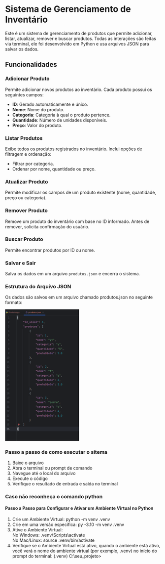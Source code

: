 # Sistema de Gerenciamento de Inventário

Este é um sistema de gerenciamento de produtos que permite adicionar, listar, atualizar, remover e buscar produtos. Todas as interações são feitas via terminal, ele foi desenvolvido em Python e usa arquivos JSON para salvar os dados.

## Funcionalidades

### Adicionar Produto

Permite adicionar novos produtos ao inventário. Cada produto possui os seguintes campos:
- **ID**: Gerado automaticamente e único.
- **Nome**: Nome do produto.
- **Categoria**: Categoria à qual o produto pertence.
- **Quantidade**: Número de unidades disponíveis.
- **Preço**: Valor do produto.

### Listar Produtos

Exibe todos os produtos registrados no inventário. Inclui opções de filtragem e ordenação:
- Filtrar por categoria.
- Ordenar por nome, quantidade ou preço.

### Atualizar Produto

Permite modificar os campos de um produto existente (nome, quantidade, preço ou categoria).

### Remover Produto

Remove um produto do inventário com base no ID informado. Antes de remover, solicita confirmação do usuário.

### Buscar Produto

Permite encontrar produtos por ID ou nome.

### Salvar e Sair

Salva os dados em um arquivo `produtos.json` e encerra o sistema.

### Estrutura do Arquivo JSON

Os dados são salvos em um arquivo chamado produtos.json no seguinte formato:

<div>
  <img src="img/json.png" alt="Recomendações" style=" width: 25vw; height: 60h;">  
</div>


### Passo a passo de como executar o sitema

1. Baixe o arquivo
2. Abra o terminal ou prompt de comando
3. Navegue até o local do arquivo
4. Execute o código
5. Verifique o resultado de entrada e saída no terminal

### Caso não reconheça o comando python

#### Passo a Passo para Configurar e Ativar um Ambiente Virtual no Python

1. Crie um Ambiente Virtual: python -m venv .venv
2. Crie em uma versão especifica: py -3.10 -m venv .venv
3. Ative o Ambiente Virtual:<br>
    No Windows: .venv\Scripts\activate <br>
    No Mac/Linux: source .venv/bin/activate
4. Verifique se o Ambiente Virtual está ativo, quando o ambiente está ativo, você verá o nome do ambiente virtual (por exemplo, .venv) no início do prompt do terminal:  (.venv) C:\seu_projeto>
